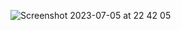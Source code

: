 ![Screenshot 2023-07-05 at 22 42 05](https://github.com/kyaiooiayk/ML-AI-DS-4-Finance/assets/89139139/ce0f6639-c862-4fce-a64b-cde7e708dd77)
